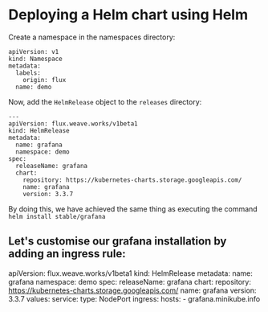 # Deploying a Helm chart using Helm

Create a namespace in the namespaces directory:

```
apiVersion: v1
kind: Namespace
metadata:
  labels:
    origin: flux
  name: demo
```

Now, add the `HelmRelease` object to the `releases` directory:

```
---
apiVersion: flux.weave.works/v1beta1
kind: HelmRelease
metadata:
  name: grafana
  namespace: demo
spec:
  releaseName: grafana
  chart:
    repository: https://kubernetes-charts.storage.googleapis.com/
    name: grafana
    version: 3.3.7
```

By doing this, we have achieved the same thing as executing the command `helm install stable/grafana`

Let's customise our grafana installation by adding an ingress rule:
---
apiVersion: flux.weave.works/v1beta1
kind: HelmRelease
metadata:
  name: grafana
  namespace: demo
spec:
  releaseName: grafana
  chart:
    repository: https://kubernetes-charts.storage.googleapis.com/
    name: grafana
    version: 3.3.7
  values:
    service:
      type: NodePort
    ingress:
    hosts:
      - grafana.minikube.info